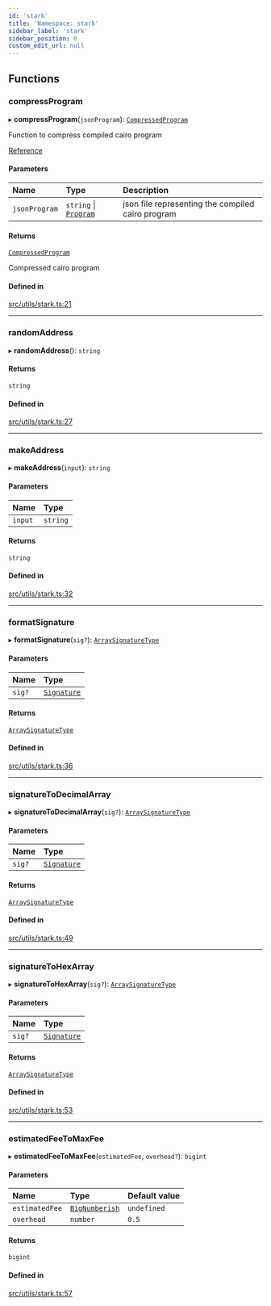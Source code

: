 ```yaml
---
id: 'stark'
title: 'Namespace: stark'
sidebar_label: 'stark'
sidebar_position: 0
custom_edit_url: null
---
```


## Functions

### compressProgram

▸ **compressProgram**(`jsonProgram`): [`CompressedProgram`](types.md#compressedprogram)

Function to compress compiled cairo program

[Reference](https://github.com/starkware-libs/cairo-lang/blob/master/src/starkware/starknet/services/api/gateway/transaction.py#L54-L58)

#### Parameters

| Name          | Type                                                    | Description                                       |
| :------------ | :------------------------------------------------------ | :------------------------------------------------ |
| `jsonProgram` | `string` \| [`Program`](../interfaces/types.Program.md) | json file representing the compiled cairo program |

#### Returns

[`CompressedProgram`](types.md#compressedprogram)

Compressed cairo program

#### Defined in

[src/utils/stark.ts:21](https://github.com/0xs34n/starknet.js/blob/develop/src/utils/stark.ts#L21)

---

### randomAddress

▸ **randomAddress**(): `string`

#### Returns

`string`

#### Defined in

[src/utils/stark.ts:27](https://github.com/0xs34n/starknet.js/blob/develop/src/utils/stark.ts#L27)

---

### makeAddress

▸ **makeAddress**(`input`): `string`

#### Parameters

| Name    | Type     |
| :------ | :------- |
| `input` | `string` |

#### Returns

`string`

#### Defined in

[src/utils/stark.ts:32](https://github.com/0xs34n/starknet.js/blob/develop/src/utils/stark.ts#L32)

---

### formatSignature

▸ **formatSignature**(`sig?`): [`ArraySignatureType`](types.md#arraysignaturetype)

#### Parameters

| Name   | Type                              |
| :----- | :-------------------------------- |
| `sig?` | [`Signature`](types.md#signature) |

#### Returns

[`ArraySignatureType`](types.md#arraysignaturetype)

#### Defined in

[src/utils/stark.ts:36](https://github.com/0xs34n/starknet.js/blob/develop/src/utils/stark.ts#L36)

---

### signatureToDecimalArray

▸ **signatureToDecimalArray**(`sig?`): [`ArraySignatureType`](types.md#arraysignaturetype)

#### Parameters

| Name   | Type                              |
| :----- | :-------------------------------- |
| `sig?` | [`Signature`](types.md#signature) |

#### Returns

[`ArraySignatureType`](types.md#arraysignaturetype)

#### Defined in

[src/utils/stark.ts:49](https://github.com/0xs34n/starknet.js/blob/develop/src/utils/stark.ts#L49)

---

### signatureToHexArray

▸ **signatureToHexArray**(`sig?`): [`ArraySignatureType`](types.md#arraysignaturetype)

#### Parameters

| Name   | Type                              |
| :----- | :-------------------------------- |
| `sig?` | [`Signature`](types.md#signature) |

#### Returns

[`ArraySignatureType`](types.md#arraysignaturetype)

#### Defined in

[src/utils/stark.ts:53](https://github.com/0xs34n/starknet.js/blob/develop/src/utils/stark.ts#L53)

---

### estimatedFeeToMaxFee

▸ **estimatedFeeToMaxFee**(`estimatedFee`, `overhead?`): `bigint`

#### Parameters

| Name           | Type                                    | Default value |
| :------------- | :-------------------------------------- | :------------ |
| `estimatedFee` | [`BigNumberish`](types.md#bignumberish) | `undefined`   |
| `overhead`     | `number`                                | `0.5`         |

#### Returns

`bigint`

#### Defined in

[src/utils/stark.ts:57](https://github.com/0xs34n/starknet.js/blob/develop/src/utils/stark.ts#L57)
